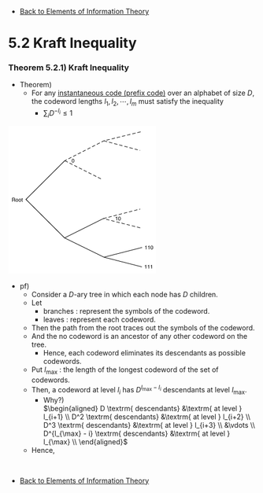 * [Back to Elements of Information Theory](../../main.md)

# 5.2 Kraft Inequality

### Theorem 5.2.1) Kraft Inequality
- Theorem)
  - For any [instantaneous code (prefix code)](../01/note.md#concept-prefix-code-instantaneous-code) over an alphabet of size $`D`$, the codeword lengths $`l_1, l_2, \cdots, l_m`$ must satisfy the inequality
    - $`\displaystyle \sum_i D^{-l_i} \le 1`$

<img src="images/001.png" width="300px">

- pf)
  - Consider a $`D`$-ary tree in which each node has $`D`$ children.
  - Let 
    - branches : represent the symbols of the codeword.
    - leaves : represent each codeword.
  - Then the path from the root traces out the symbols of the codeword.
  - And the no codeword is an ancestor of any other codeword on the tree.
    - Hence, each codeword eliminates its descendants as possible codewords.
  - Put $`l_{\max}`$ : the length of the longest codeword of the set of codewords.
  - Then, a codeword at level $`l_i`$ has $`D^{l_{\max} - l_i}`$ descendants at level $`l_{\max}`$.
    - Why?)   
      $`\begin{aligned}
        D   \textrm{ descendants} &\textrm{ at level } l_{i+1} \\
        D^2 \textrm{ descendants} &\textrm{ at level } l_{i+2} \\
        D^3 \textrm{ descendants} &\textrm{ at level } l_{i+3} \\
        &\vdots \\
        D^{l_{\max} - i} \textrm{ descendants} &\textrm{ at level } l_{\max} \\
      \end{aligned}`$
  - Hence, 













<br>

* [Back to Elements of Information Theory](../../main.md)